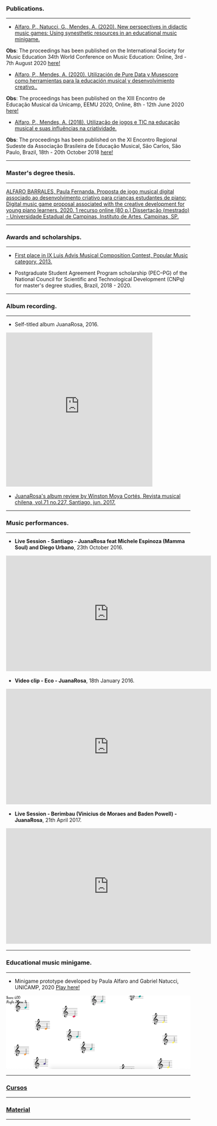 
<br>

### Publications.
---
- <a href="https://www.researchgate.net/publication/344259985_New_perspectives_in_didactic_music_games_Using_synesthetic_resources_in_an_educational_music_minigame" target="_blank">Alfaro, P., Natucci, G., Mendes, A. (2020). New perspectives in didactic music games: Using synesthetic resources in an educational music minigame.</a><br>

**Obs**: The proceedings has been published on the International Society for Music Education 34th World Conference on Music Education: Online, 3rd - 7th August 2020 <a href="https://www.isme.org/sites/default/files/documents/Proceedings%20final%202020%20ISME%20WORLD%20CONFERENCE.pdf" target="_blank">here!</a><br>

- <a href="https://www.researchgate.net/publication/343774702_Utilizacion_de_Pure_Data_y_Musescore_como_herramientas_para_la_educacion_musical_y_desenvolvimiento_creativo" target="_blank">Alfaro, P., Mendes, A. (2020). Utilización de Pure Data y Musescore como herramientas para la educación musical y desenvolvimiento creativo..</a><br>

**Obs**: The proceedings has been published on the XIII Encontro de Educação Musical da Unicamp, EEMU 2020, Online, 8th - 12th June 2020 <a href="https://sites.google.com/dac.unicamp.br/eemu/anais/2020?authuser=0" target="_blank">here!</a><br>

- <a href="https://www.researchgate.net/publication/343774857_Utilizacao_de_jogos_e_TIC_na_educacao_musical_e_suas_influencias_na_criatividade" target="_blank">Alfaro, P., Mendes, A. (2018). Utilização de jogos e TIC na educação musical e suas influências na criatividade.</a><br>

**Obs**: The proceedings has been published on the XI	Encontro	Regional	Sudeste	da	Associação	Brasileira	de	Educação	Musical, São	Carlos, São Paulo, Brazil, 18th - 20th October 2018 <a href="http://abemeducacaomusical.com.br/conferencias/index.php/sd2018/regsd/paper/viewFile/3230/1774" target="_blank">here!</a><br>

---
### Master's degree thesis.
---

<a href="http://repositorio.unicamp.br/jspui/handle/REPOSIP/344240" target="_blank">ALFARO BARRALES, Paula Fernanda. Proposta de jogo musical digital associado ao desenvolvimento criativo para crianças estudantes de piano: Digital music game proposal associated with the creative development for young piano learners. 2020. 1 recurso online (80 p.) Dissertação (mestrado) - Universidade Estadual de Campinas, Instituto de Artes, Campinas, SP.</a><br>

---
### Awards and scholarships.
---

- <a href="https://luisadvis.cultura.gob.cl/ganadores" target="_blank">First place in IX Luis Advis Musical Composition Contest, Popular Music category, 2013.</a><br>

- Postgraduate Student Agreement Program scholarship (PEC–PG) of the National Council for Scientific and Technological Development (CNPq) for master's degree studies, Brazil, 2018 - 2020.

---
### Album recording.
---

- Self-titled album JuanaRosa, 2016.

<iframe src="https://open.spotify.com/embed/album/1VhniXD6lELfiDeZhNWL8b" width="400" height="420" frameborder="0" allowtransparency="true" allow="encrypted-media"></iframe><br>

- <a href="https://scielo.conicyt.cl/scielo.php?script=sci_arttext&pid=S0716-27902017000100163" target="_blank">JuanaRosa's album review by Winston Moya Cortés, Revista musical chilena, vol.71 no.227, Santiago, jun. 2017.</a><br>

---
### Music performances.
---

- **Live Session - Santiago - JuanaRosa feat Michele Espinoza (Mamma Soul) and Diego Urbano**, 23th October 2016.

<iframe width="560" height="315" src="https://www.youtube.com/embed/iyOnEmmdgeM" frameborder="0" allow="accelerometer; autoplay; clipboard-write; encrypted-media; gyroscope; picture-in-picture" allowfullscreen></iframe><br>

- **Video clip - Eco - JuanaRosa**, 18th January 2016.

<iframe width="560" height="315" src="https://www.youtube.com/embed/Bvq0-om3bqg" frameborder="0" allow="accelerometer; autoplay; clipboard-write; encrypted-media; gyroscope; picture-in-picture" allowfullscreen></iframe><br>

- **Live Session - Berimbau (Vinicius de Moraes and Baden Powell) - JuanaRosa**, 21th April 2017.

<iframe width="560" height="315" src="https://www.youtube.com/embed/x-rNjgch8P8" frameborder="0" allow="accelerometer; autoplay; clipboard-write; encrypted-media; gyroscope; picture-in-picture" allowfullscreen></iframe><br>

---
### Educational music minigame.
---

- Minigame prototype developed by Paula Alfaro and Gabriel Natucci, UNICAMP, 2020 <a href="https://gctucci.itch.io/simon-sings" target="_blank">Play here!</a><br>

<p><a href="https://gctucci.itch.io/simon-sings" target="_blank"><img src="images/Imagen_Juego.png?raw=true" style="width: 80vw; min-width: 200px;" height="200" /></a></p>

---
### [Cursos](/sample_page5.html)
---
### [Material](/sample_page6.html)
---
